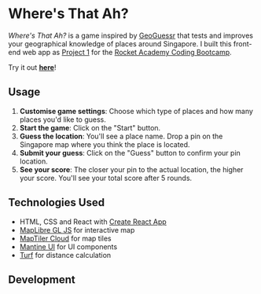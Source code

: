# Where's That Ah?

_Where's That Ah?_ is a game inspired by [GeoGuessr](https://www.geoguessr.com/) that tests and improves your geographical knowledge of places around Singapore. I built this front-end web app as [Project 1](https://bootcamp.rocketacademy.co/1-frontend/1.p-frontend-app) for the [Rocket Academy Coding Bootcamp](https://www.rocketacademy.co/courses/coding-bootcamp).

Try it out [**here**](https://chengwaikoo.github.io/project1-bootcamp/)!

## Usage

1. **Customise game settings**: Choose which type of places and how many places you'd like to guess.
2. **Start the game**: Click on the "Start" button.
3. **Guess the location**: You'll see a place name. Drop a pin on the Singapore map where you think the place is located.
4. **Submit your guess**: Click on the "Guess" button to confirm your pin location.
5. **See your score**: The closer your pin to the actual location, the higher your score. You'll see your total score after 5 rounds.

## Technologies Used

- HTML, CSS and React with [Create React App](https://create-react-app.dev/)
- [MapLibre GL JS](https://maplibre.org/projects/maplibre-gl-js/) for interactive map
- [MapTiler Cloud](https://www.maptiler.com/cloud/) for map tiles
- [Mantine UI](https://ui.mantine.dev/) for UI components
- [Turf](https://turfjs.org/) for distance calculation

## Development
